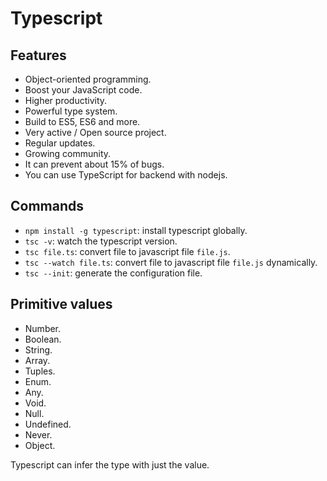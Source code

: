 # Typescript

## Features

- Object-oriented programming.
- Boost your JavaScript code.
- Higher productivity.
- Powerful type system.
- Build to ES5, ES6 and more.
- Very active / Open source project.
- Regular updates.
- Growing community.
- It can prevent about 15% of bugs.
- You can use TypeScript for backend with nodejs.

## Commands

- `npm install -g typescript`: install typescript globally.
- `tsc -v`: watch the typescript version.
- `tsc file.ts`: convert file to javascript file `file.js`.
- `tsc --watch file.ts`: convert file to javascript file `file.js` dynamically.
- `tsc --init`: generate the configuration file.

## Primitive values

- Number.
- Boolean.
- String.
- Array.
- Tuples.
- Enum.
- Any.
- Void.
- Null.
- Undefined.
- Never.
- Object.

Typescript can infer the type with just the value.
